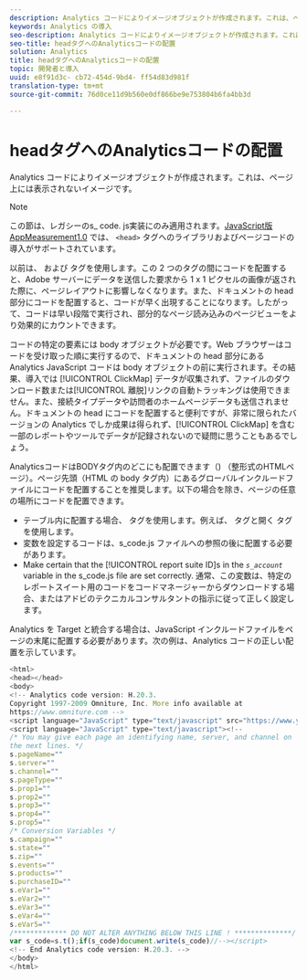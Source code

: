 ```yaml
---
description: Analytics コードによりイメージオブジェクトが作成されます。これは、ページ上には表示されないイメージです。
keywords: Analytics の導入
seo-description: Analytics コードによりイメージオブジェクトが作成されます。これは、ページ上には表示されないイメージです。
seo-title: headタグへのAnalyticsコードの配置
solution: Analytics
title: headタグへのAnalyticsコードの配置
topic: 開発者と導入
uuid: e8f91d3c- cb72-454d-9bd4- ff54d83d981f
translation-type: tm+mt
source-git-commit: 76d0ce11d9b560e0df866be9e753804b6fa4bb3d

---
```



# headタグへのAnalyticsコードの配置

Analytics コードによりイメージオブジェクトが作成されます。これは、ページ上には表示されないイメージです。

>[!NOTE]
>
>この節は、レガシーのs_ code. js実装にのみ適用されます。[JavaScript版AppMeasurement1.0](../../../implement/js-implementation/c-appmeasurement-js/appmeasure-mjs.md#concept_F3957D7093A94216BD79F35CFC1557E8) では、 `<head>` タグへのライブラリおよびページコードの導入がサポートされています。

以前は、 <head><meta http-equiv="Content-Type" content="text/html; charset=UTF-8"> および </head> タグを使用します。この 2 つのタグの間にコードを配置すると、Adobe サーバーにデータを送信した要求から 1 x 1 ピクセルの画像が返された際に、ページレイアウトに影響しなくなります。また、ドキュメントの head 部分にコードを配置すると、コードが早く出現することになります。したがって、コードは早い段階で実行され、部分的なページ読み込みのページビューをより効果的にカウントできます。

コードの特定の要素には body オブジェクトが必要です。Web ブラウザーはコードを受け取った順に実行するので、ドキュメントの head 部分にある Analytics JavaScript コードは body オブジェクトの前に実行されます。その結果、導入では [!UICONTROL ClickMap] データが収集されず、ファイルのダウンロード数または[!UICONTROL 離脱]リンクの自動トラッキングは使用できません。また、接続タイプデータや訪問者のホームページデータも送信されません。ドキュメントの head にコードを配置すると便利ですが、非常に限られたバージョンの Analytics でしか成果は得られず、[!UICONTROL ClickMap] を含む一部のレポートやツールでデータが記録されないので疑問に思うこともあるでしょう。

AnalyticsコードはBODYタグ内のどこにも配置できます（<BODY></BODY>) （整形式のHTMLページ）。ページ先頭（HTML の body タグ内）にあるグローバルインクルードファイルにコードを配置することを推奨します。以下の場合を除き、ページの任意の場所にコードを配置できます。

* テーブル内に配置する場合、 <td></td> タグを使用します。例えば、 <tr> タグと開く <td> タグを使用します。
* 変数を設定するコードは、s_code.js ファイルへの参照の後に配置する必要があります。
* Make certain that the [!UICONTROL report suite ID]s in the *`s_account`* variable in the s_code.js file are set correctly. 通常、この変数は、特定のレポートスイート用のコードをコードマネージャーからダウンロードする場合、またはアドビのテクニカルコンサルタントの指示に従って正しく設定します。

Analytics を Target と統合する場合は、JavaScript インクルードファイルをページの末尾に配置する必要があります。次の例は、Analytics コードの正しい配置を示しています。

```js
<html> 
<head></head> 
<body> 
<!-- Analytics code version: H.20.3. 
Copyright 1997-2009 Omniture, Inc. More info available at 
https://www.omniture.com --> 
<script language="JavaScript" type="text/javascript" src="https://www.yourdomain.com/js/s_code.js"></script> 
<script language="JavaScript" type="text/javascript"><!-- 
/* You may give each page an identifying name, server, and channel on 
the next lines. */ 
s.pageName="" 
s.server="" 
s.channel="" 
s.pageType="" 
s.prop1="" 
s.prop2="" 
s.prop3="" 
s.prop4="" 
s.prop5="" 
/* Conversion Variables */ 
s.campaign="" 
s.state="" 
s.zip="" 
s.events="" 
s.products="" 
s.purchaseID="" 
s.eVar1="" 
s.eVar2="" 
s.eVar3="" 
s.eVar4="" 
s.eVar5="" 
/************* DO NOT ALTER ANYTHING BELOW THIS LINE ! **************/ 
var s_code=s.t();if(s_code)document.write(s_code)//--></script> 
<!-- End Analytics code version: H.20.3. --> 
</body> 
</html> 
```

